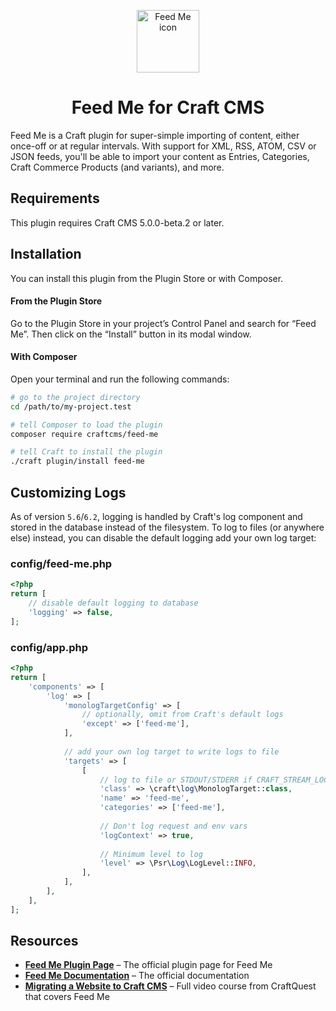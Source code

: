 <p align="center"><img src="./src/icon.svg" width="100" height="100" alt="Feed Me icon"></p>

<h1 align="center">Feed Me for Craft CMS</h1>

Feed Me is a Craft plugin for super-simple importing of content, either once-off or at regular intervals. With support for XML, RSS, ATOM, CSV or JSON feeds, you'll be able to import your content as Entries, Categories, Craft Commerce Products (and variants), and more.

## Requirements

This plugin requires Craft CMS 5.0.0-beta.2 or later.

## Installation

You can install this plugin from the Plugin Store or with Composer.

#### From the Plugin Store

Go to the Plugin Store in your project’s Control Panel and search for “Feed Me”. Then click on the “Install” button in its modal window.

#### With Composer

Open your terminal and run the following commands:

```bash
# go to the project directory
cd /path/to/my-project.test

# tell Composer to load the plugin
composer require craftcms/feed-me

# tell Craft to install the plugin
./craft plugin/install feed-me
```

## Customizing Logs

As of version `5.6`/`6.2`, logging is handled by Craft's log component and stored in the database instead of the filesystem.
To log to files (or anywhere else) instead, you can disable the default logging add your own log target:

### config/feed-me.php

```php
<?php
return [
    // disable default logging to database
    'logging' => false,
];
```

### config/app.php

```php
<?php
return [
    'components' => [
        'log' => [
            'monologTargetConfig' => [
                // optionally, omit from Craft's default logs
                'except' => ['feed-me'],
            ],
            
            // add your own log target to write logs to file
            'targets' => [
                [
                    // log to file or STDOUT/STDERR if CRAFT_STREAM_LOG=1 is set
                    'class' => \craft\log\MonologTarget::class,
                    'name' => 'feed-me',
                    'categories' => ['feed-me'],
                    
                    // Don't log request and env vars
                    'logContext' => true,
                    
                    // Minimum level to log
                    'level' => \Psr\Log\LogLevel::INFO,
                ],
            ],
        ],
    ],
];
```

## Resources

- **[Feed Me Plugin Page](https://plugins.craftcms.com/feed-me)** – The official plugin page for Feed Me
- **[Feed Me Documentation](https://docs.craftcms.com/feed-me/v6/)** – The official documentation
- **[Migrating a Website to Craft CMS](https://craftquest.io/courses/migrating-a-website-to-craft-cms/)** – Full video course from CraftQuest that covers Feed Me
